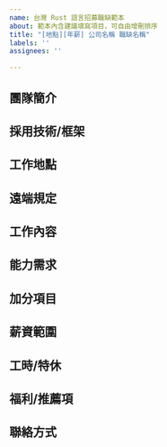 ```yaml
---
name: 台灣 Rust 語言招募職缺範本
about: 範本內含建議填寫項目，可自由增刪排序
title: "[地點][年薪] 公司名稱 職缺名稱"
labels: ''
assignees: ''

---
```


## 團隊簡介

## 採用技術/框架

## 工作地點

## 遠端規定

## 工作內容

## 能力需求

## 加分項目

## 薪資範圍

## 工時/特休

## 福利/推薦項

## 聯絡方式
